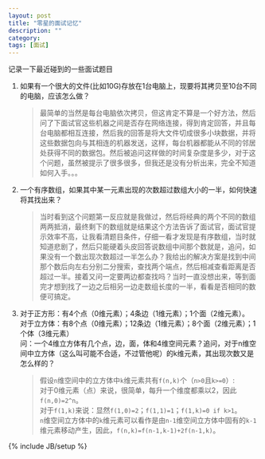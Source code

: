 ```yaml
---
layout: post
title: "零星的面试记忆"
description: ""
category:
tags: [面试]
---
```


记录一下最近碰到的一些面试题目

1. 如果有一个很大的文件(比如10G)存放在1台电脑上，现要将其拷贝至10台不同的电脑，应该怎么做？

	> 最简单的当然是每台电脑依次拷贝，但这肯定不算是一个好方法，然后问了下面试官这些机器之间是否存在网络连接，得到肯定回答，并且每台电脑都相互连接，然后我的回答是将大文件切成很多小块数据，并将这些数据包向与其相连的机器发送，这样，每台机器都能从不同的邻居处获得不同的数据包。然后被追问这样做的时间复杂度是多少，对于这个问题，虽然被提示了很多很多，但我还是没有分析出来，完全不知道如何入手。。。

2. 一个有序数组，如果其中某一元素出现的次数超过数组大小的一半，如何快速将其找出来？

	> 当时看到这个问题第一反应就是我做过，然后将经典的两个不同的数组两两抵消，最终剩下的数组就是结果这个方法告诉了面试官，面试官提示效率不高，让我看清题目条件，仔细一看才发现是有序数组，当时就知道悲剧了，然后只能硬着头皮回答说数组中间那个数就是，追问，如果没有一个数出现次数超过一半怎么办？我给出的解决方案是找到中间那个数后向左右分别二分搜索，查找两个端点，然后相减查看距离是否超过一半。接着又问一定要两边都查找吗？当时一直没想出来，等到面完才想到找了一边之后相另一边走数组长度的一半，看看是否相同的数便可搞定。

3.  对于正方形：有4个点（0维元素）；4条边（1维元素）；1个面（2维元素）。  
	对于立方体：有8个点（0维元素）；12条边（1维元素）；8个面（2维元素）；1个体（3维元素）  
	问：一个4维立方体有几个点，边，面，体和4维空间元素？追问，对于n维空间中立方体（这么叫可能不合适，不过管他呢）的k维元素，其出现次数又是怎么样的？  

	> 假设`n`维空间中的立方体中`k`维元素共有`f(n,k)`个（`n>0`且`k>=0`）:  
	> 对于0维元素（点）来说，很简单，每升一个维度都乘以2，因此`f(n,0)=2^n`。  
	> 对于`f(1,k)`来说：显然`f(1,0)=2`；`f(1,1)=1`；`f(1,k)=0 if k>1`。  
	> `n`维空间立方体中的`k`维元素可以看作是由`n-1`维空间立方体中固有的`k-1`维元素移动产生，因此，`f(n,k)=f(n-1,k-1)+2f(n-1,k)`。  

{% include JB/setup %}

